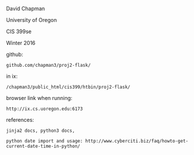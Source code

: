 
David Chapman

University of Oregon

CIS 399se

Winter 2016

github:

    github.com/chapman3/proj2-flask/

in ix:

    /chapman3/public_html/cis399/htbin/proj2-flask/

browser link when running:

    http://ix.cs.uoregon.edu:6173

references:

    jinja2 docs, python3 docs,

    python date import and usage: http://www.cyberciti.biz/faq/howto-get-current-date-time-in-python/

